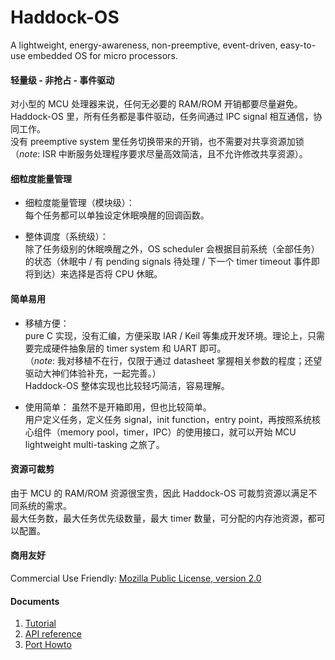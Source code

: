 # Haddock-OS
A lightweight, energy-awareness, non-preemptive, event-driven, easy-to-use embedded OS for micro processors.

#### 轻量级 - 非抢占 - 事件驱动

对小型的 MCU 处理器来说，任何无必要的 RAM/ROM 开销都要尽量避免。      
Haddock-OS 里，所有任务都是事件驱动，任务间通过 IPC signal 相互通信，协同工作。     
没有 preemptive system 里任务切换带来的开销，也不需要对共享资源加锁（*note*: ISR 中断服务处理程序要求尽量高效简洁，且不允许修改共享资源）。    

#### 细粒度能量管理

* 细粒度能量管理（模块级）：    
每个任务都可以单独设定休眠唤醒的回调函数。

* 整体调度（系统级）：    
除了任务级别的休眠唤醒之外，OS scheduler 会根据目前系统（全部任务）的状态（休眠中 / 有 pending signals 待处理 / 下一个 timer timeout 事件即将到达）来选择是否将 CPU 休眠。

#### 简单易用

* 移植方便：    
pure C 实现，没有汇编，方便采取 IAR / Keil 等集成开发环境。理论上，只需要完成硬件抽象层的 timer system 和 UART 即可。   
（*note*: 我对移植不在行，仅限于通过 datasheet 掌握相关参数的程度；还望驱动大神们体验补充，一起完善。）   
Haddock-OS 整体实现也比较轻巧简洁，容易理解。   

* 使用简单：
虽然不是开箱即用，但也比较简单。    
用户定义任务，定义任务 signal，init function，entry point，再按照系统核心组件（memory pool，timer，IPC）的使用接口，就可以开始 MCU lightweight multi-tasking 之旅了。   

#### 资源可裁剪   

由于 MCU 的 RAM/ROM 资源很宝贵，因此 Haddock-OS 可裁剪资源以满足不同系统的需求。    
最大任务数，最大任务优先级数量，最大 timer 数量，可分配的内存池资源，都可以配置。

#### 商用友好

Commercial Use Friendly: [Mozilla Public License, version 2.0](https://www.mozilla.org/en-US/MPL/2.0/)

#### Documents

1. [Tutorial](readme/tutorial.md) 
2. [API reference](readme/api/haddock_api.md)
3. [Port Howto](readme/port.md)
